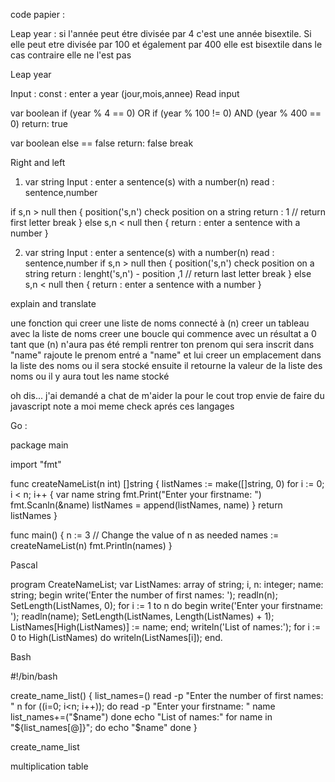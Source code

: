 code papier :

Leap year : si l'année peut étre divisée par 4 c'est une année bisextile.
Si elle peut etre divisée par 100 et également par 400 elle est bisextile
dans le cas contraire elle ne l'est pas

Leap year

Input :
const : enter a year (jour,mois,annee)
Read input

var boolean
if (year % 4 == 0)
OR if (year % 100 != 0) AND (year % 400 == 0)
return: true

var boolean
else == false
return: false
break

Right and left

1.  var string
    Input : enter a sentence(s) with a number(n)
    read : sentence,number

if s,n > null then {
position('s,n') check position on a string
return : 1 // return first letter
break
}
else s,n < null then {
return : enter a sentence with a number
}

2.  var string
    Input : enter a sentence(s) with a number(n)
    read : sentence,number
    if s,n > null then {
    position('s,n') check position on a string
    return : lenght('s,n') - position ,1 // return last letter
    break
    }
    else s,n < null then {
    return : enter a sentence with a number
    }

explain and translate

une fonction qui creer une liste de noms connecté à (n)
creer un tableau avec la liste de noms
creer une boucle qui commence avec un résultat a 0 tant que (n) n'aura pas été rempli
rentrer ton prenom qui sera inscrit dans "name"
rajoute le prenom entré a "name" et lui creer un emplacement dans
la liste des noms ou il sera stocké
ensuite il retourne la valeur de la liste des noms ou il y aura tout les name stocké

oh dis... j'ai demandé a chat de m'aider la pour le cout trop envie de faire du javascript note a moi meme check aprés ces langages

Go :

package main

import "fmt"

func createNameList(n int) []string {
listNames := make([]string, 0)
for i := 0; i < n; i++ {
var name string
fmt.Print("Enter your firstname: ")
fmt.Scanln(&name)
listNames = append(listNames, name)
}
return listNames
}

func main() {
n := 3 // Change the value of n as needed
names := createNameList(n)
fmt.Println(names)
}

Pascal

program CreateNameList;
var
ListNames: array of string;
i, n: integer;
name: string;
begin
write('Enter the number of first names: ');
readln(n);
SetLength(ListNames, 0);
for i := 1 to n do
begin
write('Enter your firstname: ');
readln(name);
SetLength(ListNames, Length(ListNames) + 1);
ListNames[High(ListNames)] := name;
end;
writeln('List of names:');
for i := 0 to High(ListNames) do
writeln(ListNames[i]);
end.

Bash

#!/bin/bash

create_name_list() {
list_names=()
read -p "Enter the number of first names: " n
for ((i=0; i<n; i++)); do
read -p "Enter your firstname: " name
list_names+=("$name")
  done
  echo "List of names:"
  for name in "${list_names[@]}"; do
echo "$name"
done
}

create_name_list

multiplication table
